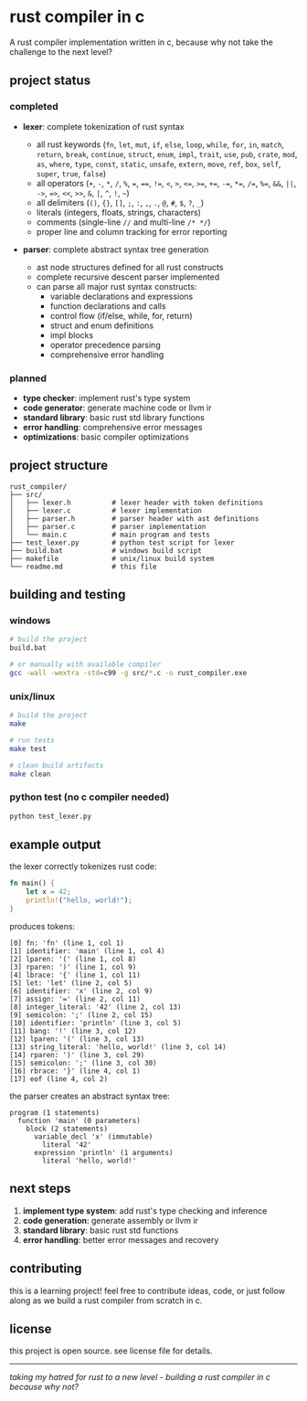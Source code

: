 # rust compiler in c

A rust compiler implementation written in c, because why not take the challenge to the next level?

## project status

### completed
- **lexer**: complete tokenization of rust syntax
  - all rust keywords (`fn`, `let`, `mut`, `if`, `else`, `loop`, `while`, `for`, `in`, `match`, `return`, `break`, `continue`, `struct`, `enum`, `impl`, `trait`, `use`, `pub`, `crate`, `mod`, `as`, `where`, `type`, `const`, `static`, `unsafe`, `extern`, `move`, `ref`, `box`, `self`, `super`, `true`, `false`)
  - all operators (`+`, `-`, `*`, `/`, `%`, `=`, `==`, `!=`, `<`, `>`, `<=`, `>=`, `+=`, `-=`, `*=`, `/=`, `%=`, `&&`, `||`, `->`, `=>`, `<<`, `>>`, `&`, `|`, `^`, `!`, `~`)
  - all delimiters (`()`, `{}`, `[]`, `;`, `:`, `,`, `.`, `@`, `#`, `$`, `?`, `_`)
  - literals (integers, floats, strings, characters)
  - comments (single-line `//` and multi-line `/* */`)
  - proper line and column tracking for error reporting

- **parser**: complete abstract syntax tree generation
  - ast node structures defined for all rust constructs
  - complete recursive descent parser implemented
  - can parse all major rust syntax constructs:
    - variable declarations and expressions
    - function declarations and calls
    - control flow (if/else, while, for, return)
    - struct and enum definitions
    - impl blocks
    - operator precedence parsing
    - comprehensive error handling

### planned
- **type checker**: implement rust's type system
- **code generator**: generate machine code or llvm ir
- **standard library**: basic rust std library functions
- **error handling**: comprehensive error messages
- **optimizations**: basic compiler optimizations

## project structure

```
rust_compiler/
├── src/
│   ├── lexer.h          # lexer header with token definitions
│   ├── lexer.c          # lexer implementation
│   ├── parser.h         # parser header with ast definitions
│   ├── parser.c         # parser implementation
│   └── main.c           # main program and tests
├── test_lexer.py        # python test script for lexer
├── build.bat            # windows build script
├── makefile             # unix/linux build system
└── readme.md            # this file
```

## building and testing

### windows
```bash
# build the project
build.bat

# or manually with available compiler
gcc -wall -wextra -std=c99 -g src/*.c -o rust_compiler.exe
```

### unix/linux
```bash
# build the project
make

# run tests
make test

# clean build artifacts
make clean
```

### python test (no c compiler needed)
```bash
python test_lexer.py
```

## example output

the lexer correctly tokenizes rust code:

```rust
fn main() {
    let x = 42;
    println!("hello, world!");
}
```

produces tokens:
```
[0] fn: 'fn' (line 1, col 1)
[1] identifier: 'main' (line 1, col 4)
[2] lparen: '(' (line 1, col 8)
[3] rparen: ')' (line 1, col 9)
[4] lbrace: '{' (line 1, col 11)
[5] let: 'let' (line 2, col 5)
[6] identifier: 'x' (line 2, col 9)
[7] assign: '=' (line 2, col 11)
[8] integer_literal: '42' (line 2, col 13)
[9] semicolon: ';' (line 2, col 15)
[10] identifier: 'println' (line 3, col 5)
[11] bang: '!' (line 3, col 12)
[12] lparen: '(' (line 3, col 13)
[13] string_literal: 'hello, world!' (line 3, col 14)
[14] rparen: ')' (line 3, col 29)
[15] semicolon: ';' (line 3, col 30)
[16] rbrace: '}' (line 4, col 1)
[17] eof (line 4, col 2)
```

the parser creates an abstract syntax tree:

```
program (1 statements)
  function 'main' (0 parameters)
    block (2 statements)
      variable_decl 'x' (immutable)
        literal '42'
      expression 'println' (1 arguments)
        literal 'hello, world!'
```

## next steps

1. **implement type system**: add rust's type checking and inference
2. **code generation**: generate assembly or llvm ir
3. **standard library**: basic rust std functions
4. **error handling**: better error messages and recovery

## contributing

this is a learning project! feel free to contribute ideas, code, or just follow along as we build a rust compiler from scratch in c.

## license

this project is open source. see license file for details.

---

*taking my hatred for rust to a new level - building a rust compiler in c because why not?*
